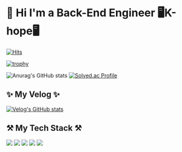 # 👋 Hi I'm a Back-End Engineer 🖥️K-hope🖥️


[![Hits](https://hits.seeyoufarm.com/api/count/incr/badge.svg?url=https%3A%2F%2Fgithub.com%2FKIMHUEMANG&count_bg=%23050064&title_bg=%23262B2D&icon=&icon_color=%23FDF6FF&title=hits&edge_flat=false)](https://hits.seeyoufarm.com)



[![trophy](https://github-profile-trophy.vercel.app/?username=KIMHUEMANG&theme=onedark)](https://github.com/ryo-ma/github-profile-trophy)

![Anurag's GitHub stats](https://github-readme-stats.vercel.app/api?username=KIMHUEMANG&show_icons=true&theme=github_dark)
[![Solved.ac Profile](http://mazassumnida.wtf/api/v2/generate_badge?boj=huemang)](https://solved.ac/huemang/)

## ✨ My Velog ✨
[![Velog's GitHub stats](https://velog-readme-stats.vercel.app/api?name=hope0206&tag=Spring)](https://velog.io/@hope0206)

## ⚒️ My Tech Stack ⚒️

<img src="https://img.shields.io/badge/Spring-6DB33F?style=for-the-badge&logo=Spring&logoColor=white"> <img src="https://img.shields.io/badge/Spring Boot-6DB33F?style=for-the-badge&logo=SpringBoot&logoColor=white"> <img src="https://img.shields.io/badge/AWS-232F3E?style=for-the-badge&logo=Amazon aws&logoColor=white">
  <img src="https://img.shields.io/badge/javascript-F7DF1E?style=for-the-badge&logo=javascript&logoColor=black"> <img src="https://img.shields.io/badge/node.js-339933?style=for-the-badge&logo=Node.js&logoColor=white">



